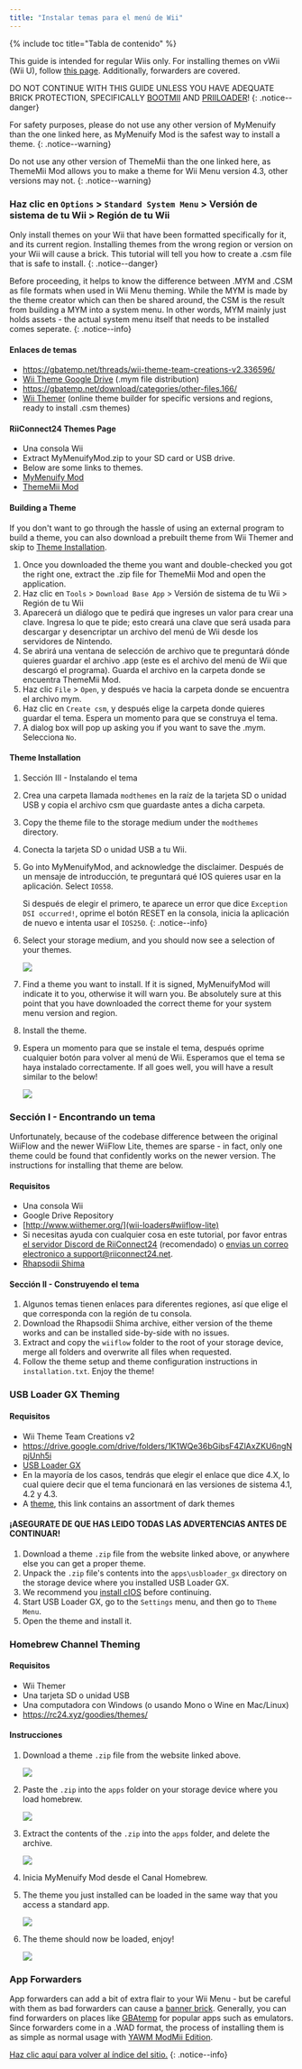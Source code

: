 ```yaml
---
title: "Instalar temas para el menú de Wii"
---
```


{% include toc title="Tabla de contenido" %}

This guide is intended for regular Wiis only. For installing themes on vWii (Wii U), follow [this page](themes-vwii). Additionally, forwarders are covered.

DO NOT CONTINUE WITH THIS GUIDE UNLESS YOU HAVE ADEQUATE BRICK PROTECTION, SPECIFICALLY [BOOTMII](bootmii) AND [PRIILOADER](priiloader)!
{: .notice--danger}

For safety purposes, please do not use any other version of MyMenuify than the one linked here, as MyMenuify Mod is the safest way to install a theme.
{: .notice--warning}

Do not use any other version of ThemeMii than the one linked here, as ThemeMii Mod allows you to make a theme for Wii Menu version 4.3, other versions may not.
{: .notice--warning}

### Haz clic en `Options` > `Standard System Menu` > Versión de sistema de tu Wii > Región de tu Wii

Only install themes on your Wii that have been formatted specifically for it, and its current region. Installing themes from the wrong region or version on your Wii will cause a brick. This tutorial will tell you how to create a .csm file that is safe to install.
{: .notice--danger}

Before proceeding, it helps to know the difference between .MYM and .CSM as file formats when used in Wii Menu theming. While the MYM is made by the theme creator which can then be shared around, the CSM is the result from building a MYM into a system menu. In other words, MYM mainly just holds assets - the actual system menu itself that needs to be installed comes seperate.
{: .notice--info}

#### Enlaces de temas

+ https://gbatemp.net/threads/wii-theme-team-creations-v2.336596/
+ [Wii Theme Google Drive](https://drive.google.com/drive/folders/1H8bKkZa5Nwy7tBmDvKEVXhoZStucpUr3) (.mym file distribution)
+ https://gbatemp.net/download/categories/other-files.166/
+ [Wii Themer](http://www.wiithemer.org/) (online theme builder for specific versions and regions, ready to install .csm themes)

#### RiiConnect24 Themes Page

* Una consola Wii
* Extract MyMenuifyMod.zip to your SD card or USB drive.
* Below are some links to themes.
* [MyMenuify Mod](https://oscwii.org/library/app/mymenuifymod)
* [ThemeMii Mod](/assets/files/New_ThemeMii_MOD.zip)

#### Building a Theme

If you don't want to go through the hassle of using an external program to build a theme, you can also download a prebuilt theme from Wii Themer and skip to [Theme Installation](themes#theme-installation).

1. Once you downloaded the theme you want and double-checked you got the right one, extract the .zip file for ThemeMii Mod and open the application.
1. Haz clic en `Tools` > `Download Base App` > Versión de sistema de tu Wii > Región de tu Wii
1. Aparecerá un diálogo que te pedirá que ingreses un valor para crear una clave. Ingresa lo que te pide; esto creará una clave que será usada para descargar y desencriptar un archivo del menú de Wii desde los servidores de Nintendo.
1. Se abrirá una ventana de selección de archivo que te preguntará dónde quieres guardar el archivo .app (este es el archivo del menú de Wii que descargó el programa). Guarda el archivo en la carpeta donde se encuentra ThemeMii Mod.
1. Haz clic `File` > `Open`, y después ve hacia la carpeta donde se encuentra el archivo mym.
1. Haz clic en `Create csm`, y después elige la carpeta donde quieres guardar el tema. Espera un momento para que se construya el tema.
1. A dialog box will pop up asking you if you want to save the .mym. Selecciona `No`.

#### Theme Installation

1. Sección III - Instalando el tema
1. Crea una carpeta llamada `modthemes` en la raíz de la tarjeta SD o unidad USB y copia el archivo csm que guardaste antes a dicha carpeta.
1. Copy the theme file to the storage medium under the `modthemes` directory.
1. Conecta la tarjeta SD o unidad USB a tu Wii.
1. Go into MyMenuifyMod, and acknowledge the disclaimer. Después de un mensaje de introducción, te preguntará qué IOS quieres usar en la aplicación. Select `IOS58`.

    Si después de elegir el primero, te aparece un error que dice `Exception DSI occurred!`, oprime el botón RESET en la consola, inicia la aplicación de nuevo e intenta usar el `IOS250`.
    {: .notice--info}

1. Select your storage medium, and you should now see a selection of your themes.

    ![](/images/themes/mym-theme-selection.png)

1. Find a theme you want to install. If it is signed, MyMenuifyMod will indicate it to you, otherwise it will warn you. Be absolutely sure at this point that you have downloaded the correct theme for your system menu version and region.
1. Install the theme.
1. Espera un momento para que se instale el tema, después oprime cualquier botón para volver al menú de Wii. Esperamos que el tema se haya instalado correctamente. If all goes well, you will have a result similar to the below!

    ![](/images/themes/themed-wii-menu.png)

### Sección I - Encontrando un tema

Unfortunately, because of the codebase difference between the original WiiFlow and the newer WiiFlow Lite, themes are sparse - in fact, only one theme could be found that confidently works on the newer version. The instructions for installing that theme are below.

#### Requisitos

* Una consola Wii
* Google Drive Repository
* [http://www.wiithemer.org/](wii-loaders#wiiflow-lite)
* Si necesitas ayuda con cualquier cosa en este tutorial, por favor entras [el servidor Discord de RiiConnect24](https://discord.gg/rc24) (recomendado) o [envias un correo electronico a support@riiconnect24.net](mailto:support@riiconnect24.net).
* [Rhapsodii Shima](https://gbatemp.net/threads/rhapsodii-shima-5-4.555062/)

#### Sección II - Construyendo el tema

1. Algunos temas tienen enlaces para diferentes regiones, así que elige el que corresponda con la región de tu consola.
1. Download the Rhapsodii Shima archive, either version of the theme works and can be installed side-by-side with no issues.
1. Extract and copy the `wiiflow` folder to the root of your storage device, merge all folders and overwrite all files when requested.
1. Follow the theme setup and theme configuration instructions in `installation.txt`. Enjoy the theme!

### USB Loader GX Theming

#### Requisitos

* Wii Theme Team Creations v2
* https://drive.google.com/drive/folders/1K1WQe36bGibsF4ZlAxZKU6ngNpjUnh5i
* [USB Loader GX](wii-loaders#usb-loader-gx)
* En la mayoría de los casos, tendrás que elegir el enlace que dice 4.X, lo cual quiere decir que el tema funcionará en las versiones de sistema 4.1, 4.2 y 4.3.
* A [theme](https://gbatemp.net/threads/dark-wii-usb-loader-gx-themes.584493/), this link contains an assortment of dark themes

#### ¡ASEGURATE DE QUE HAS LEIDO TODAS LAS ADVERTENCIAS ANTES DE CONTINUAR!

1. Download a theme `.zip` file from the website linked above, or anywhere else you can get a proper theme.
1. Unpack the `.zip` file's contents into the `apps\usbloader_gx` directory on the storage device where you installed USB Loader GX.
1. We recommend you [install cIOS](cios) before continuing.
1. Start USB Loader GX, go to the `Settings` menu, and then go to `Theme Menu`.
1. Open the theme and install it.

### Homebrew Channel Theming

#### Requisitos

* Wii Themer
* Una tarjeta SD o unidad USB
* Una computadora con Windows (o usando Mono o Wine en Mac/Linux)
* https://rc24.xyz/goodies/themes/

#### Instrucciones

1. Download a theme `.zip` file from the website linked above.

    ![](/images/themes/homebrew-channel-example-theme.png)

1. Paste the `.zip` into the `apps` folder on your storage device where you load homebrew.

    ![](/images/themes/homebrew-channel-paste-zip.png)

1. Extract the contents of the `.zip` into the `apps` folder, and delete the archive.

    ![](/images/themes/homebrew-channel-extract-theme.png)

1. Inicia MyMenuify Mod desde el Canal Homebrew.
1. The theme you just installed can be loaded in the same way that you access a standard app.

    ![](/images/themes/homebrew-channel-load-theme.png)

1. The theme should now be loaded, enjoy!

    ![](/images/themes/homebrew-channel-theme-done.png)

### App Forwarders

App forwarders can add a bit of extra flair to your Wii Menu - but be careful with them as bad forwarders can cause a [banner brick](bricks#banner-brick). Generally, you can find forwarders on places like [GBAtemp](https://gbatemp.net/threads/wii-forwarder-repository.588781/) for popular apps such as emulators. Since forwarders come in a .WAD format, the process of installing them is as simple as normal usage with [YAWM ModMii Edition](yawmme).


[Haz clic aquí para volver al índice del sitio.](site-navigation)
{: .notice--info}
